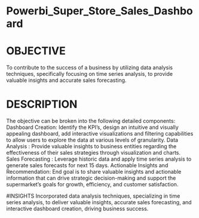 # Powerbi_Super_Store_Sales_Dashboard
# OBJECTIVE

To contribute to the success of a business by utilizing data analysis techniques, specifically focusing on time series analysis, to provide valuable insights and accurate sales forecasting.

# DESCRIPTION

The objective can be broken into the following detailed components:
Dashboard Creation: Identify the KPI’s, design an intuitive and visually appealing dashboard, add interactive visualizations and filtering capabilities to allow users to explore the data at various levels of granularity.
Data Analysis : Provide valuable insights to business  entities regarding the effectiveness of their sales strategies through visualization and charts.
Sales Forecasting : Leverage historic data and apply time series analysis to generate sales forecasts for next 15 days.
Actionable Insights and Recommendation: End goal is to share valuable insights and actionable information that can drive strategic decision-making and support the supermarket’s goals for growth, efficiency, and customer satisfaction.

#INSIGHTS
Incorporated data analysis techniques, specializing in time series analysis, to deliver valuable insights, accurate sales forecasting, and interactive dashboard creation, driving business success.





